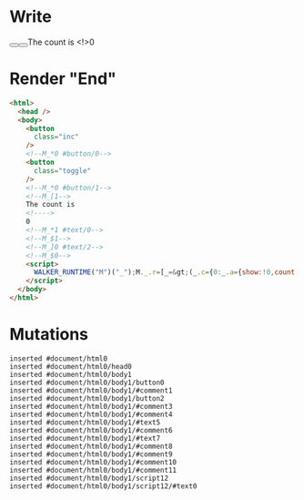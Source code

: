 # Write
  <button class=inc></button><!--M_*0 #button/0--><button class=toggle></button><!--M_*0 #button/1--><!--M_[1-->The count is <!>0<!--M_*1 #text/0--><!--M_$1--><!--M_]0 #text/2--><!--M_$0--><script>WALKER_RUNTIME("M")("_");M._.r=[_=>(_.c={0:_.a={show:!0,count:0,"#text/2(":_._["__tests__/template.marko_1_renderer"],"#text/2!":_.b={}},1:_.b},_.b._=_.a,_.c),0,"__tests__/template.marko_0_show",0,"__tests__/template.marko_0_count",0];M._.w()</script>


# Render "End"
```html
<html>
  <head />
  <body>
    <button
      class="inc"
    />
    <!--M_*0 #button/0-->
    <button
      class="toggle"
    />
    <!--M_*0 #button/1-->
    <!--M_[1-->
    The count is 
    <!---->
    0
    <!--M_*1 #text/0-->
    <!--M_$1-->
    <!--M_]0 #text/2-->
    <!--M_$0-->
    <script>
      WALKER_RUNTIME("M")("_");M._.r=[_=&gt;(_.c={0:_.a={show:!0,count:0,"#text/2(":_._["__tests__/template.marko_1_renderer"],"#text/2!":_.b={}},1:_.b},_.b._=_.a,_.c),0,"__tests__/template.marko_0_show",0,"__tests__/template.marko_0_count",0];M._.w()
    </script>
  </body>
</html>
```

# Mutations
```
inserted #document/html0
inserted #document/html0/head0
inserted #document/html0/body1
inserted #document/html0/body1/button0
inserted #document/html0/body1/#comment1
inserted #document/html0/body1/button2
inserted #document/html0/body1/#comment3
inserted #document/html0/body1/#comment4
inserted #document/html0/body1/#text5
inserted #document/html0/body1/#comment6
inserted #document/html0/body1/#text7
inserted #document/html0/body1/#comment8
inserted #document/html0/body1/#comment9
inserted #document/html0/body1/#comment10
inserted #document/html0/body1/#comment11
inserted #document/html0/body1/script12
inserted #document/html0/body1/script12/#text0
```